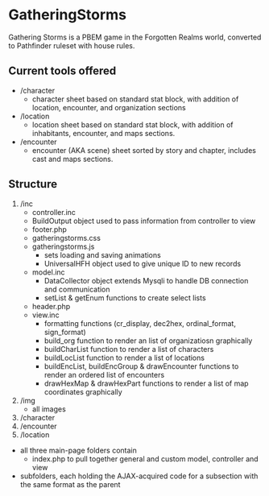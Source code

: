 # GatheringStorms
Gathering Storms is a PBEM game in the Forgotten Realms world, converted to Pathfinder ruleset with house rules.

## Current tools offered
- /character
  - character sheet based on standard stat block, with addition of location, encounter, and organization sections
- /location
  - location sheet based on standard stat block, with addition of inhabitants, encounter, and maps sections.
- /encounter
  - encounter (AKA scene) sheet sorted by story and chapter, includes cast and maps sections.

## Structure
 1) /inc
    - controller.inc
    - BuildOutput object used to pass information from controller to view
    - footer.php
    - gatheringstorms.css
    - gatheringstorms.js
      - sets loading and saving animations
      - UniversalHFH object used to give unique ID to new records
     - model.inc
       - DataCollector object extends Mysqli to handle DB connection and communication
       - setList & getEnum functions to create select lists
    - header.php
    - view.inc
      - formatting functions (cr_display, dec2hex, ordinal_format, sign_format)
      - build_org function to render an list of organizatiosn graphically
      - buildCharList function to render a list of characters
      - buildLocList function to render a list of locations
      - buildEncList, buildEncGroup & drawEncounter functions to render an ordered list of encounters
      - drawHexMap & drawHexPart functions to render a list of map coordinates graphically
2) /img
   - all images
3) /character
4) /encounter
5) /location
   
- all three main-page folders contain
  - index.php to pull together general and custom model, controller and view
- subfolders, each holding the AJAX-acquired code for a subsection with the same format as the parent
